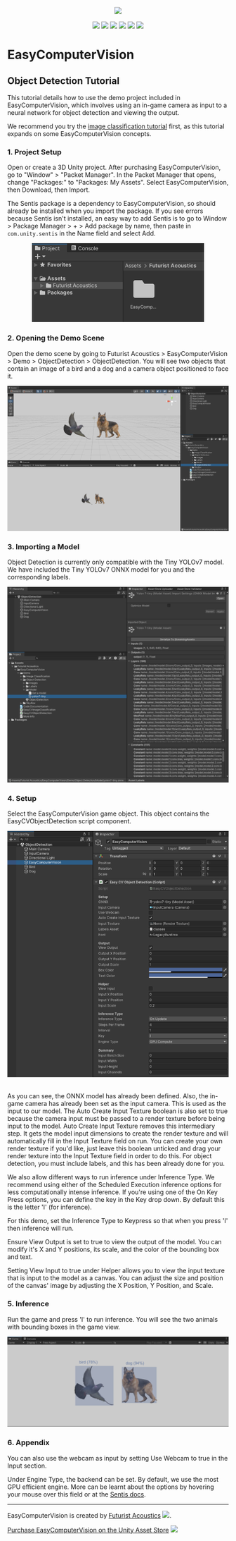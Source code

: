 <p align="center">
  <a href="https://assetstore.unity.com/packages/tools/ai-ml-integration/easy-computer-vision-261410"><img src="https://github.com/FuturistAcoustics/EasyComputerVision/blob/main/Images/EasyComputerVision%20Logo%20192x192.png"></a>
</p>
<p align="center">
  <a href="https://futuristacoustics.com/"><img src="https://futuristacoustics.com/wp-content/uploads/2023/09/Futurist-Acoustics-Logo-Favicon.png" width=26px></a>
  <a href="https://www.linkedin.com/company/futurist-acoustics/"><img src="https://futuristacoustics.com/wp-content/uploads/2023/10/LinkedIn-2023.svg" width=28px></a>
  <a href="https://www.youtube.com/@futuristacoustics"><img src="https://futuristacoustics.com/wp-content/uploads/2023/10/YouTube-SM.svg" width=28px></a>
  <a href="https://www.reddit.com/r/FuturistAcoustics/"><img src="https://futuristacoustics.com/wp-content/uploads/2023/10/Reddit-2023.svg" width=28px></a>
  <a href="https://twitter.com/FutAcoustics"><img src="https://futuristacoustics.com/wp-content/uploads/2023/10/X-2023.svg" width=28px></a>
  <a href="https://github.com/FuturistAcoustics"><img src="https://futuristacoustics.com/wp-content/uploads/2023/10/GitHub-SM.svg" width=28px></a>
</p>

# EasyComputerVision
## Object Detection Tutorial
This tutorial details how to use the demo project included in EasyComputerVision, which involves using an in-game camera as input to a neural network for object detection and viewing the output.

We recommend you try the [image classification tutorial]() first, as this tutorial expands on some EasyComputerVision concepts.

### 1. Project Setup
Open or create a 3D Unity project. After purchasing EasyComputerVision, go to "Window" > "Packet Manager". In the Packet Manager that opens, change "Packages:" to "Packages: My Assets". Select EasyComputerVision, then Download, then Import.

The Sentis package is a dependency to EasyComputerVision, so should already be installed when you import the package. If you see errors because Sentis isn't installed, an easy way to add Sentis is to go to Window > Package Manager > + > Add package by name, then paste in `com.unity.sentis` in the Name field and select Add.

<div align="center">
  <a href="Images\Object Detection Tutorial\Image 01.png" target="_blank">
    <img src="Images\Object Detection Tutorial\Image 01.png"/>
  </a>
</div>

### 2. Opening the Demo Scene
Open the demo scene by going to Futurist Acoustics > EasyComputerVision > Demo > ObjectDetection > ObjectDetection. You will see two objects that contain an image of a bird and a dog and a camera object positioned to face it.

<div align="center">
  <a href="Images\Object Detection Tutorial\Image 02.png" target="_blank">
    <img src="Images\Object Detection Tutorial\Image 02.png"/>
  </a>
</div>

### 3. Importing a Model
Object Detection is currently only compatible with the Tiny YOLOv7 model. We have included the Tiny YOLOv7 ONNX model for you and the corresponding labels.

<div align="center">
  <a href="Images\Object Detection Tutorial\Image 03.png" target="_blank">
    <img src="Images\Object Detection Tutorial\Image 03.png"/>
  </a>
</div>

### 4. Setup
Select the EasyComputerVision game object. This object contains the EasyCVObjectDetection script component.

<div align="center">
  <a href="Images\Object Detection Tutorial\Image 04.png" target="_blank">
    <img src="Images\Object Detection Tutorial\Image 04.png"/>
  </a>
</div>
<br>

As you can see, the ONNX model has already been defined. Also, the in-game camera has already been set as the input camera. This is used as the input to our model. The Auto Create Input Texture boolean is also set to true because the camera input must be passed to a render texture before being input to the model. Auto Create Input Texture removes this intermediary step. It gets the model input dimensions to create the render texture and will automatically fill in the Input Texture field on run. You can create your own render texture if you'd like, just leave this boolean unticked and drag your render texture into the Input Texture field in order to do this. For object detection, you must include labels, and this has been already done for you.

We also allow different ways to run inference under Inference Type. We recommend using either of the Scheduled Execution inference options for less computationally intense inference. If you're using one of the On Key Press options, you can define the key in the Key drop down. By default this is the letter 'I' (for inference).

For this demo, set the Inference Type to Keypress so that when you press 'I' then inference will run.

Ensure View Output is set to true to view the output of the model. You can modify it's X and Y positions, its scale, and the color of the bounding box and text.

Setting View Input to true under Helper allows you to view the input texture that is input to the model as a canvas. You can adjust the size and position of the canvas' image by adjusting the X Position, Y Position, and Scale.

### 5. Inference
Run the game and press 'I' to run inference. You will see the two animals with bounding boxes in the game view.

<div align="center">
  <a href="Images\Object Detection Tutorial\Image 05.png" target="_blank">
    <img src="Images\Object Detection Tutorial\Image 05.png"/>
  </a>
</div>

### 6. Appendix
You can also use the webcam as input by setting Use Webcam to true in the Input section.

Under Engine Type, the backend can be set. By default, we use the most GPU efficient engine. More can be learnt about the options by hovering your mouse over this field or at the [Sentis docs](https://docs.unity3d.com/Packages/com.unity.sentis@1.2/manual/create-an-engine.html?q=worker).

-----

EasyComputerVision is created by [Futurist Acoustics](https://futuristacoustics.com/) <a href="https://futuristacoustics.com/"><img src="https://futuristacoustics.com/wp-content/uploads/2022/12/Media-Asset-Logo-1024%E2%80%8A%C3%97%E2%80%8A1130-928x1024.png" width=14px></a>.

[Purchase EasyComputerVision on the Unity Asset Store](https://u3d.as/37DT) <a href="https://u3d.as/37DT"><img src="https://github.com/FuturistAcoustics/EasyComputerVision/raw/main/Images/EasyComputerVision%20Logo%20192x192.png" width=14px></a>